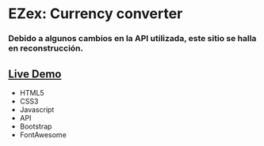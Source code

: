 # EZex: Currency converter
### Debido a algunos cambios en la API utilizada, este sitio se halla en reconstrucción.

## [Live Demo](https://pvmelli.github.io/Exchange-rates/)

* HTML5
* CSS3
* Javascript
* API
* Bootstrap
* FontAwesome

